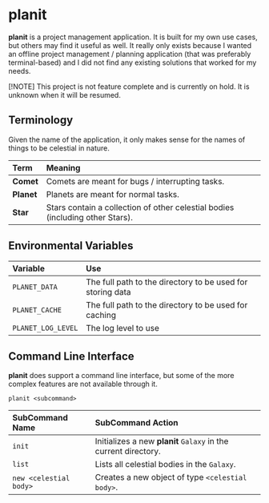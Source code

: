 # planit

**planit** is a project management application. It is built for my own use cases, but others
may find it useful as well. It really only exists because I wanted an offline project 
management / planning application (that was preferably terminal-based) and I did not find
any existing solutions that worked for my needs.

[!NOTE]
This project is not feature complete and is currently on hold. It is unknown when it will be resumed.

## Terminology

Given the name of the application, it only makes sense for the names of things to be celestial
in nature.

| **Term**   | **Meaning**                                                                   |
|:-----------|:------------------------------------------------------------------------------|
| **Comet**  | Comets are meant for bugs / interrupting tasks.                               |
| **Planet** | Planets are meant for normal tasks.                                           |
| **Star**   | Stars contain a collection of other celestial bodies (including other Stars). |

## Environmental Variables

| **Variable**       | **Use**                                                    |
|:-------------------|:-----------------------------------------------------------|
| `PLANET_DATA`      | The full path to the directory to be used for storing data |
| `PLANET_CACHE`     | The full path to the directory to be used for caching      |
| `PLANET_LOG_LEVEL` | The log level to use                                       |

## Command Line Interface

**planit** does support a command line interface, but some of the more complex features are not available through it.

``` shell
planit <subcommand>
```

| **SubCommand Name**    | **SubCommand Action**                                           |
|:-----------------------|:----------------------------------------------------------------|
| `init`                 | Initializes a new **planit** `Galaxy` in the current directory. |
| `list`                 | Lists all celestial bodies in the `Galaxy`.                     |
| `new <celestial body>` | Creates a new object of type `<celestial body>`.                |
